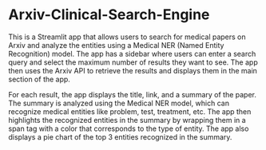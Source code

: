 # Arxiv-Clinical-Search-Engine

This is a Streamlit app that allows users to search for medical papers on Arxiv and analyze the entities using a Medical NER (Named Entity Recognition) model. The app has a sidebar where users can enter a search query and select the maximum number of results they want to see. The app then uses the Arxiv API to retrieve the results and displays them in the main section of the app.

For each result, the app displays the title, link, and a summary of the paper. The summary is analyzed using the Medical NER model, which can recognize medical entities like problem, test, treatment, etc. The app then highlights the recognized entities in the summary by wrapping them in a span tag with a color that corresponds to the type of entity. The app also displays a pie chart of the top 3 entities recognized in the summary.
